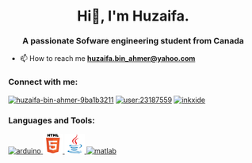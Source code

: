 <h1 align="center">Hi👋, I'm Huzaifa.</h1>
<h3 align="center">A passionate Sofware engineering student from Canada</h3>

- 📫 How to reach me **huzaifa.bin_ahmer@yahoo.com**

<h3 align="left">Connect with me:</h3>
<p align="left">

<a href="https://linkedin.com/in/huzaifa-bin-ahmer-9ba1b3211" target="blank"><img align="center" src="https://github.com/inkxide/inkxide/assets/122377141/27fb5818-e1d8-4d5e-82c9-eb8bb6fb0851" alt="huzaifa-bin-ahmer-9ba1b3211" height="30" width="40" /></a>
<a href="https://stackoverflow.com/users/23187559/inkxide" target="blank"><img align="center" src="https://raw.githubusercontent.com/rahuldkjain/github-profile-readme-generator/master/src/images/icons/Social/stack-overflow.svg" alt="user:23187559" height="30" width="40" /></a>
<a href="https://instagram.com/inkxide" target="blank"><img align="center" src="https://raw.githubusercontent.com/rahuldkjain/github-profile-readme-generator/master/src/images/icons/Social/instagram.svg" alt="inkxide" height="30" width="40" /></a>
</p>

<h3 align="left">Languages and Tools:</h3>
<p align="left"> <a href="https://www.arduino.cc/" target="_blank" rel="noreferrer"> <img src="https://cdn.worldvectorlogo.com/logos/arduino-1.svg" alt="arduino" width="40" height="40"/> </a> <a href="https://www.w3.org/html/" target="_blank" rel="noreferrer"> <img src="https://raw.githubusercontent.com/devicons/devicon/master/icons/html5/html5-original-wordmark.svg" alt="html5" width="40" height="40"/> </a> <a href="https://www.java.com" target="_blank" rel="noreferrer"> <img src="https://raw.githubusercontent.com/devicons/devicon/master/icons/java/java-original.svg" alt="java" width="40" height="40"/> </a> <a href="https://www.mathworks.com/" target="_blank" rel="noreferrer"> <img src="https://upload.wikimedia.org/wikipedia/commons/2/21/Matlab_Logo.png" alt="matlab" width="40" height="40"/> </a> </p>





